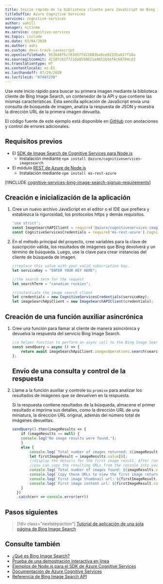 ```yaml
---
title: Inicio rápido de la biblioteca cliente para JavaScript de Bing Image Search
titleSuffix: Azure Cognitive Services
services: cognitive-services
author: aahill
manager: nitinme
ms.service: cognitive-services
ms.topic: include
ms.date: 03/04/2020
ms.author: aahi
ms.custom: devx-track-javascript
ms.openlocfilehash: 953648f5cf83d5ffd22683ba0ce02335a637f18a
ms.sourcegitcommit: 42107c62f721da8550621a4651b3ef6c68704cd3
ms.translationtype: HT
ms.contentlocale: es-ES
ms.lasthandoff: 07/29/2020
ms.locfileid: "87407238"
---
```

Use este inicio rápido para buscar su primera imagen mediante la biblioteca cliente de Bing Image Search, un contenedor de la API y que contiene las mismas características. Esta sencilla aplicación de JavaScript envía una consulta de búsqueda de imagen, analiza la respuesta de JSON y muestra la dirección URL de la primera imagen devuelta.

El código fuente de este ejemplo está disponible en [GitHub](https://github.com/Azure-Samples/cognitive-services-node-sdk-samples/blob/master/Samples/imageSearch.js) con anotaciones y control de errores adicionales.

## <a name="prerequisites"></a>Requisitos previos

* El [SDK de Image Search de Cognitive Services para Node.js](https://www.npmjs.com/package/@azure/cognitiveservices-imagesearch)
    * Instalación mediante `npm install @azure/cognitiveservices-imagesearch`
* El módulo [REST de Azure de Node.js](https://www.npmjs.com/package/ms-rest-azure)
    * Instalación mediante `npm install ms-rest-azure`

[!INCLUDE [cognitive-services-bing-image-search-signup-requirements](~/includes/cognitive-services-bing-image-search-signup-requirements.md)]

## <a name="create-and-initialize-the-application"></a>Creación e inicialización de la aplicación

1. Cree un nuevo archivo JavaScript en el editor o el IDE que prefiera y establezca la rigurosidad, los protocolos https y demás requisitos.

    ```javascript
    'use strict';
    const ImageSearchAPIClient = require('@azure/cognitiveservices-imagesearch');
    const CognitiveServicesCredentials = require('ms-rest-azure').CognitiveServicesCredentials;
    ```

2. En el método principal del proyecto, cree variables para la clave de suscripción válida, los resultados de imágenes que Bing devolverá y un término de búsqueda. Luego, use la clave para crear instancias del cliente de búsqueda de imagen.

    ```javascript
    //replace this value with your valid subscription key.
    let serviceKey = "ENTER YOUR KEY HERE";

    //the search term for the request
    let searchTerm = "canadian rockies";

    //instantiate the image search client
    let credentials = new CognitiveServicesCredentials(serviceKey);
    let imageSearchApiClient = new ImageSearchAPIClient(credentials);

    ```

## <a name="create-an-asynchronous-helper-function"></a>Creación de una función auxiliar asincrónica

1. Cree una función para llamar al cliente de manera asincrónica y devuelva la respuesta del servicio Bing Image Search.
    ```javascript
    //a helper function to perform an async call to the Bing Image Search API
    const sendQuery = async () => {
        return await imageSearchApiClient.imagesOperations.search(searchTerm);
    };
    ```
   ## <a name="send-a-query-and-handle-the-response"></a>Envío de una consulta y control de la respuesta

1. Llame a la función auxiliar y controle su `promise` para analizar los resultados de imágenes que se devuelven en la respuesta.

    Si la respuesta contiene resultados de la búsqueda, almacene el primer resultado e imprima sus detalles, como la dirección URL de una miniatura, la dirección URL original, además del número total de imágenes devueltas.
    ```javascript
    sendQuery().then(imageResults => {
        if (imageResults == null) {
        console.log("No image results were found.");
        }
        else {
            console.log(`Total number of images returned: ${imageResults.value.length}`);
            let firstImageResult = imageResults.value[0];
            //display the details for the first image result. After running the application,
            //you can copy the resulting URLs from the console into your browser to view the image.
            console.log(`Total number of images found: ${imageResults.value.length}`);
            console.log(`Copy these URLs to view the first image returned:`);
            console.log(`First image thumbnail url: ${firstImageResult.thumbnailUrl}`);
            console.log(`First image content url: ${firstImageResult.contentUrl}`);
        }
      })
      .catch(err => console.error(err))
    ```

## <a name="next-steps"></a>Pasos siguientes

> [!div class="nextstepaction"]
> [Tutorial de aplicación de una sola página de Bing Image Search](https://docs.microsoft.com/azure/cognitive-services/bing-image-search/tutorial-bing-image-search-single-page-app)

## <a name="see-also"></a>Consulte también

* [¿Qué es Bing Image Search?](https://docs.microsoft.com/azure/cognitive-services/bing-image-search/overview)
* [Prueba de una demostración interactiva en línea](https://azure.microsoft.com/services/cognitive-services/bing-image-search-api/)
* [Ejemplos de Node.js para el SDK de Azure Cognitive Services](https://github.com/Azure-Samples/cognitive-services-node-sdk-samples)
* [Documentación de Azure Cognitive Services](https://docs.microsoft.com/azure/cognitive-services)
* [Referencia de Bing Image Search API](https://docs.microsoft.com/rest/api/cognitiveservices-bingsearch/bing-images-api-v7-reference)
